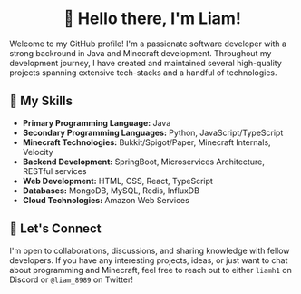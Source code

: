 <h1 align="center">👋 Hello there, I'm Liam!</h1>

Welcome to my GitHub profile! I'm a passionate software developer with a strong backround in Java and Minecraft development. Throughout my development journey, I have created and maintained several high-quality projects spanning extensive tech-stacks and a handful of technologies.

## 🚀 My Skills
- **Primary Programming Language:** Java
- **Secondary Programming Languages:** Python, JavaScript/TypeScript
- **Minecraft Technologies:** Bukkit/Spigot/Paper, Minecraft Internals, Velocity
- **Backend Development:** SpringBoot, Microservices Architecture, RESTful services 
- **Web Development:** HTML, CSS, React, TypeScript
- **Databases:** MongoDB, MySQL, Redis, InfluxDB
- **Cloud Technologies:** Amazon Web Services

## 🤝 Let's Connect
I'm open to collaborations, discussions, and sharing knowledge with fellow developers. If you have any interesting projects, ideas, or just want to chat about programming and Minecraft, feel free to reach out to either `liamh1` on Discord or `@liam_8989` on Twitter!
